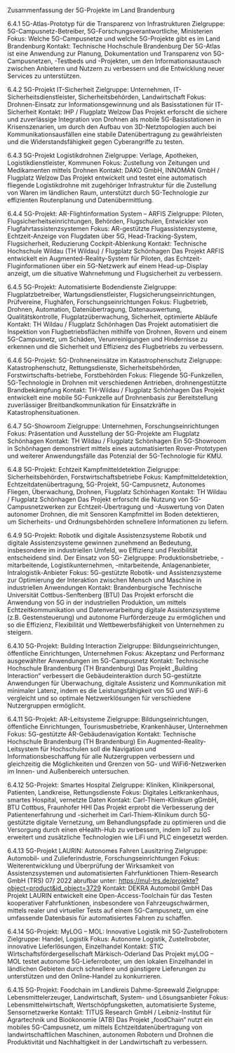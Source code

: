 Zusammenfassung der 5G-Projekte im Land Brandenburg

6.4.1 5G-Atlas-Prototyp für die Transparenz von Infrastrukturen 
Zielgruppe: 5G-Campusnetz-Betreiber, 5G-Forschungsverantwortliche, Ministerien 
Fokus: Welche 5G-Campusnetze und welche 5G-Projekte gibt es im Land Brandenburg 
Kontakt: Technische Hochschule Brandenburg
Der 5G-Atlas ist eine Anwendung zur Planung, Dokumentation und Transparenz von 5G-Campusnetzen, -Testbeds und -Projekten, um den Informationsaustausch zwischen Anbietern und Nutzern zu verbessern und die Entwicklung neuer Services zu unterstützen.


6.4.2 5G-Projekt IT-Sicherheit 
Zielgruppe: Unternehmen, IT-Sicherheitsdienstleister, Sicherheitsbehörden, Landwirtschaft 
Fokus: Drohnen-Einsatz zur Informationsgewinnung und als Basisstationen für IT-Sicherheit 
Kontakt: IHP / Flugplatz Welzow
Das Projekt erforscht die sichere und zuverlässige Integration von Drohnen als mobile 5G-Basisstationen in Krisenszenarien, um  durch den Aufbau von 3D-Netztopologien  auch bei Kommunikationsausfällen eine stabile Datenübertragung zu gewährleisten und die Widerstandsfähigkeit gegen Cyberangriffe zu testen.


6.4.3 5G-Projekt Logistikdrohnen 
Zielgruppe: Verlage, Apotheken, Logistikdienstleister, Kommunen
Fokus: Zustellung von Zeitungen und Medikamenten mittels Drohnen 
Kontakt: DAKO GmbH, INNOMAN GmbH / Flugplatz Welzow 
Das Projekt entwickelt und testet eine automatisch fliegende Logistikdrohne mit zugehöriger Infrastruktur für die Zustellung von Waren im ländlichen Raum, unterstützt durch 5G-Technologie zur effizienten Routenplanung und Datenübermittlung.


6.4.4 5G-Projekt: AR-Flightinformation System – ARFIS 
Zielgruppe: Piloten, Flugsicherheitseinrichtungen, Behörden, Flugschulen, Entwickler von Flugfahrtassistenzsystemen 
Fokus: AR-gestützte Flugassistenzsysteme, Echtzeit-Anzeige von Flugdaten über 5G, Head-Tracking-System, Flugsicherheit, Reduzierung Cockpit-Ablenkung 
Kontakt: Technische Hochschule Wildau (TH Wildau) / Flugplatz Schönhagen 
Das Projekt ARFIS entwickelt ein Augmented-Reality-System für Piloten, das Echtzeit-Fluginformationen über ein 5G-Netzwerk auf einem Head-up-Display anzeigt, um die situative Wahrnehmung und Flugsicherheit zu verbessern.


6.4.5 5G-Projekt: Automatisierte Bodendienste 
Zielgruppe: Flugplatzbetreiber, Wartungsdienstleister, Flugsicherungseinrichtungen, Prüfvereine, Flughäfen, Forschungseinrichtungen 
Fokus: Flugbetrieb, Drohnen, Automation, Datenübertragung, Datenauswertung, Qualitätskontrolle, Flugplatzüberwachung, Sicherheit, optimierte Abläufe 
Kontakt: TH Wildau / Flugplatz Schönhagen 
Das Projekt automatisiert die Inspektion von Flugbetriebsflächen mithilfe von Drohnen, Rovern und einem 5G-Campusnetz, um Schäden, Verunreinigungen und Hindernisse zu erkennen und die Sicherheit und Effizienz des Flugbetriebs zu verbessern.


6.4.6 5G-Projekt: 5G-Drohneneinsätze im Katastrophenschutz 
Zielgruppe: Katastrophenschutz, Rettungsdienste, Sicherheitsbehörden, Forstwirtschafts-betriebe, Forstbehörden 
Fokus: Fliegende 5G-Funkzellen, 5G-Technologie in Drohnen mit verschiedenen Antrieben, drohnengestützte Brandbekämpfung 
Kontakt: TH-Wildau / Flugplatz Schönhagen
Das Projekt entwickelt eine mobile 5G-Funkzelle auf Drohnenbasis zur Bereitstellung zuverlässiger Breitbandkommunikation für Einsatzkräfte in Katastrophensituationen.


6.4.7 5G-Showroom 
Zielgruppe: Unternehmen, Forschungseinrichtungen 
Fokus: Präsentation und Ausstellung der 5G-Projekte am Flugplatz Schönhagen 
Kontakt: TH Wildau / Flugplatz Schönhagen
Ein 5G-Showroom in Schönhagen demonstriert mittels eines automatisierten Rover-Prototypen und weiterer Anwendungsfälle das Potenzial der 5G-Technologie für KMU.


6.4.8 5G-Projekt: Echtzeit Kampfmitteldetektion
Zielgruppe: Sicherheitsbehörden, Forstwirtschaftsbetriebe 
Fokus: Kampfmitteldetektion, Echtzeitdatenübertragung, 5G-Projekt, 5G-Campusnetz, Autonomes Fliegen, Überwachung, Drohnen, Flugplatz Schönhagen 
Kontakt: TH Wildau / Flugplatz Schönhagen
Das Projekt erforscht die Nutzung von 5G-Campusnetzwerken zur Echtzeit-Übertragung und -Auswertung von Daten autonomer Drohnen, die mit Sensoren Kampfmittel im Boden detektieren, um Sicherheits- und Ordnungsbehörden schnellere Informationen zu liefern.


6.4.9 5G-Projekt: Robotik und digitale Assistenzsysteme Robotik und digitale Assistenzsysteme gewinnen zunehmend an Bedeutung, insbesondere 
im industriellen Umfeld, wo Effizienz und Flexibilität entscheidend sind. Der Einsatz von 5G-
Zielgruppe: Produktionsbetriebe, -mitarbeitende, Logistikunternehmen, -mitarbeitende, Anlagenanbieter, Intralogistik-Anbieter 
Fokus: 5G-gestützte Robotik- und Assistenzsysteme zur Optimierung der Interaktion zwischen Mensch und Maschine in industriellen Anwendungen 
Kontakt: Brandenburgische Technische Universität Cottbus-Senftenberg (BTU)
Das Projekt erforscht die Anwendung von 5G in der industriellen Produktion, um mittels Echtzeitkommunikation und Datenverarbeitung  digitale Assistenzsysteme (z.B. Gestensteuerung) und autonome Flurförderzeuge zu ermöglichen und so die Effizienz, Flexibilität und Wettbewerbsfähigkeit von Unternehmen zu steigern.


6.4.10  5G-Projekt: Building Interaction 
Zielgruppe: Bildungseinrichtungen, öffentliche Einrichtungen, Unternehmen 
Fokus: Akzeptanz und Performanz ausgewählter Anwendungen im 5G-Campusnetz
Kontakt: Technische Hochschule Brandenburg (TH Brandenburg)
Das Projekt „Building Interaction“ verbessert die Gebäudeinteraktion durch 5G-gestützte Anwendungen für Überwachung, digitale Assistenz und  Kommunikation mit minimaler Latenz,  indem es  die Leistungsfähigkeit von 5G und WiFi-6 vergleicht und  so optimale Netzwerklösungen für verschiedene Nutzergruppen ermöglicht.


6.4.11  5G-Projekt: AR-Leitsysteme 
Zielgruppe: Bildungseinrichtungen, öffentliche Einrichtungen, Tourismusbetriebe, Krankenhäuser, Unternehmen 
Fokus: 5G-gestützte AR-Gebäudenavigation 
Kontakt: Technische Hochschule Brandenburg (TH Brandenburg) 
Ein Augmented-Reality-Leitsystem für Hochschulen soll die Navigation und Informationsbeschaffung für alle Nutzergruppen verbessern und gleichzeitig die Möglichkeiten und Grenzen von 5G- und WiFi6-Netzwerken im Innen- und Außenbereich untersuchen.


6.4.12  5G-Projekt: Smartes Hospital 
Zielgruppe: Kliniken, Klinikpersonal, Patienten, Landkreise, Rettungsdienste 
Fokus: Digitales Leitkrankenhaus, smartes Hospital, vernetzte Daten 
Kontakt: Carl-Thiem-Klinikum gGmbH, BTU Cottbus, Fraunhofer HHI
Das Projekt erprobt die Verbesserung der Patientenerfahrung und -sicherheit im Carl-Thiem-Klinikum durch 5G-gestützte digitale Vernetzung,  um Behandlungspfade zu optimieren und die Versorgung durch einen eHealth-Hub zu verbessern,  indem IoT zu IoS erweitert und  zusätzliche Technologien wie LiFi und PLC eingesetzt werden.


6.4.13 5G-Projekt LAURIN: Autonomes Fahren Lausitzring 
Zielgruppe: Automobil- und Zulieferindustrie, Forschungseinrichtungen 
Fokus: Weiterentwicklung und Überprüfung der Wirksamkeit von Assistenzsystemen und automatisierten Fahrfunktionen 
Thiem-Research GmbH (TRS) 07/ 2022 
abrufbar unter: https://mul-trs.de/projekte?object=product&id_object=3729 
Kontakt: DEKRA Automobil GmbH
Das Projekt LAURIN entwickelt eine Open-Access-Toolchain für das Testen kooperativer Fahrfunktionen, insbesondere von Fahrzeugschwärmen,  mittels realer und virtueller Tests auf einem 5G-Campusnetz, um eine umfassende Datenbasis für automatisiertes Fahren zu schaffen.


6.4.14  5G-Projekt: MyLOG – MOL: Innovative Logistik mit 5G-Zustellrobotern 
Zielgruppe: Handel, Logistik 
Fokus: Autonome Logistik, Zustellroboter, innovative Lieferlösungen, Einzelhandel 
Kontakt: STIC Wirtschaftsfördergesellschaft Märkisch-Oderland
Das Projekt myLOG – MOL testet autonome 5G-Lieferroboter, um den lokalen Einzelhandel in ländlichen Gebieten durch schnellere und günstigere Lieferungen zu unterstützen und den Online-Handel zu konkurrieren.


6.4.15  5G-Projekt: Foodchain im Landkreis Dahme-Spreewald 
Zielgruppe: Lebensmittelerzeuger, Landwirtschaft, System- und Lösungsanbieter 
Fokus: Lebensmittelwirtschaft, Wertschöpfungsketten, automatisierte Systeme, Sensornetzwerke 
Kontakt: TITUS Research GmbH / Leibniz-Institut für Agrartechnik und Bioökonomie (ATB) 
Das Projekt „foodChain“ nutzt ein mobiles 5G-Campusnetz, um mittels Echtzeitdatenübertragung von landwirtschaftlichen Maschinen, autonomen Robotern und Drohnen die Produktivität und Nachhaltigkeit in der Landwirtschaft zu verbessern.
